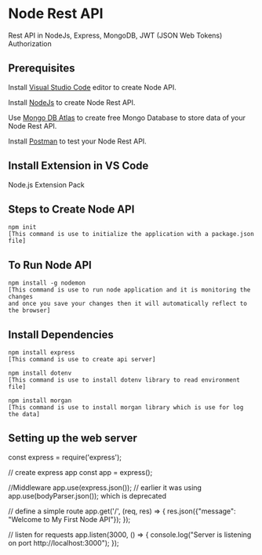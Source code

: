 # Node Rest API

Rest API in NodeJs, Express, MongoDB, JWT (JSON Web Tokens) Authorization

## Prerequisites

Install [Visual Studio Code](https://code.visualstudio.com/download) editor  to create Node API.

Install [NodeJs](https://nodejs.org/en/download/) to create Node Rest API.

Use [Mongo DB Atlas](https://www.mongodb.com/cloud/atlas) to create free Mongo Database to store data of your Node Rest API.

Install [Postman](https://www.postman.com/downloads/) to test your Node Rest API.

## Install Extension in VS Code

Node.js Extension Pack


## Steps to Create Node API

```node
npm init 
[This command is use to initialize the application with a package.json file]
```

## To Run Node API

```node
npm install -g nodemon 
[This command is use to run node application and it is monitoring the changes 
and once you save your changes then it will automatically reflect to the browser]
```

## Install Dependencies

```node
npm install express
[This command is use to create api server]

npm install dotenv
[This command is use to install dotenv library to read environment file]

npm install morgan
[This command is use to install morgan library which is use for log the data]
```

## Setting up the web server
const express = require('express');

// create express app
const app = express();

//Middleware
app.use(express.json()); // earlier it was using app.use(bodyParser.json()); which is deprecated

// define a simple route
app.get('/', (req, res) => {
    res.json({"message": "Welcome to My First Node API"});
});

// listen for requests
app.listen(3000, () => {
    console.log("Server is listening on port http://localhost:3000");
});
```

